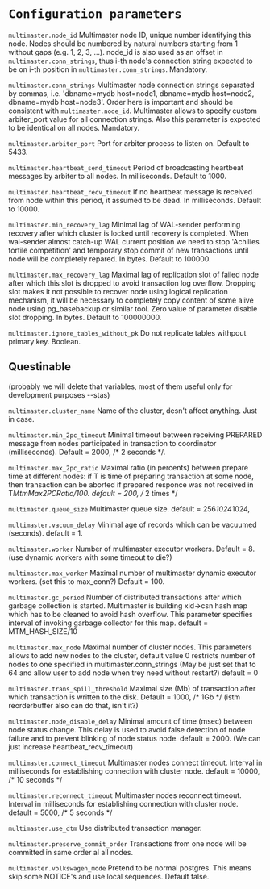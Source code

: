 # `Configuration parameters`

```multimaster.node_id``` Multimaster node ID, unique number identifying this node. Nodes should be numbered by natural numbers starting from 1 without gaps (e.g. 1, 2, 3, ...). node_id is also used as an offset in ```multimaster.conn_strings```, thus i-th node's connection string expected to be on i-th position in ```multimaster.conn_strings```. Mandatory.

```multimaster.conn_strings``` Multimaster node connection strings separated by commas, i.e. 'dbname=mydb host=node1, dbname=mydb host=node2, dbname=mydb host=node3'. Order here is important and should be consistent with ```multimaster.node_id```. Multimaster allows to specify custom arbiter_port value for all connection strings. Also this parameter is expected to be identical on all nodes. Mandatory.

```multimaster.arbiter_port``` Port for arbiter process to listen on. Default to 5433.

```multimaster.heartbeat_send_timeout``` Period of broadcasting heartbeat messages by arbiter to all nodes. In milliseconds. Default to 1000.

```multimaster.heartbeat_recv_timeout``` If no heartbeat message is received from node within this period, it assumed to be dead. In milliseconds. Default to 10000.

```multimaster.min_recovery_lag``` Minimal lag of WAL-sender performing recovery after which cluster is locked until recovery is completed. When wal-sender almost catch-up WAL current position we need to stop 'Achilles tortile competition' and temporary stop commit of new transactions until node will be completely repared. In bytes. Default to 100000.

```multimaster.max_recovery_lag``` Maximal lag of replication slot of failed node after which this slot is dropped to avoid transaction log overflow. Dropping slot makes it not possible to recover node using logical replication mechanism, it will be necessary to completely copy content of some alive node using pg_basebackup or similar tool. Zero value of parameter disable slot dropping. In bytes. Default to 100000000.

```multimaster.ignore_tables_without_pk``` Do not replicate tables withpout primary key. Boolean.


## Questinable

(probably we will delete that variables, most of them useful only for development purposes --stas)

```multimaster.cluster_name``` Name of the cluster, desn't affect anything. Just in case.

```multimaster.min_2pc_timeout``` Minimal timeout between receiving PREPARED message from nodes participated in transaction to coordinator (milliseconds). Default = 2000, /* 2 seconds */.

```multimaster.max_2pc_ratio``` Maximal ratio (in percents) between prepare time at different nodes: if T is time of preparing transaction at some node, then transaction can be aborted if prepared responce was not received in T*MtmMax2PCRatio/100. default = 200, /* 2 times */

```multimaster.queue_size``` Multimaster queue size. default = 256*1024*1024,

```multimaster.vacuum_delay``` Minimal age of records which can be vacuumed (seconds). default = 1.

```multimaster.worker``` Number of multimaster executor workers. Default = 8. (use dynamic workers with some timeout to die?)

```multimaster.max_worker``` Maximal number of multimaster dynamic executor workers. (set this to max_conn?) Default = 100.

```multimaster.gc_period```  Number of distributed transactions after which garbage collection is started. Multimaster is building xid->csn hash map which has to be cleaned to avoid hash overflow. This parameter specifies interval of invoking garbage collector for this map. default = MTM_HASH_SIZE/10

```multimaster.max_node``` Maximal number of cluster nodes. This parameters allows to add new nodes to the cluster, default value 0 restricts number of nodes to one specified in multimaster.conn_strings (May be just set that to 64 and allow user to add node when trey need without restart?) default = 0

```multimaster.trans_spill_threshold``` Maximal size (Mb) of transaction after which transaction is written to the disk. Default = 1000, /* 1Gb */ (istm reorderbuffer also can do that, isn't it?)

```multimaster.node_disable_delay``` Minimal amount of time (msec) between node status change. This delay is used to avoid false detection of node failure and to prevent blinking of node status node. default = 2000. (We can just increase heartbeat_recv_timeout)

```multimaster.connect_timeout``` Multimaster nodes connect timeout. Interval in milliseconds for establishing connection with cluster node. default = 10000, /* 10 seconds */

```multimaster.reconnect_timeout``` Multimaster nodes reconnect timeout. Interval in milliseconds for establishing connection with cluster node. default = 5000, /* 5 seconds */

```multimaster.use_dtm``` Use distributed transaction manager.

```multimaster.preserve_commit_order``` Transactions from one node will be committed in same order al all nodes.

```multimaster.volkswagen_mode``` Pretend to be normal postgres. This means skip some NOTICE's and use local sequences. Default false.





